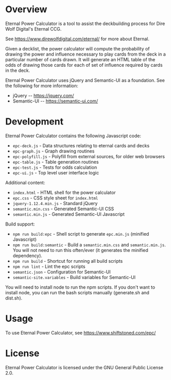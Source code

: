 # Overview

Eternal Power Calculator is a tool to assist the deckbuilding process
for Dire Wolf Digital's Eternal CCG.

See https://www.direwolfdigital.com/eternal/ for more about Eternal.

Given a decklist, the power calculator will compute the probability of
drawing the power and influence necessary to play cards from the deck
in a particular number of cards drawn.  It will generate an HTML table
of the odds of drawing those cards for each of set of influence
required by cards in the deck.

Eternal Power Calculator uses jQuery and Semantic-UI as a foundation.
See the following for more information:

* jQuery -- https://jquery.com/
* Semantic-UI -- https://semantic-ui.com/

# Development

Eternal Power Calculator contains the following Javascript code:

* `epc-deck.js` - Data structures relating to eternal cards and decks
* `epc-graph.js` - Graph drawing routines
* `epc-polyfill.js` - Polyfill from external sources, for older web browsers
* `epc-table.js` - Table generation routines
* `epc-test.js` - Tests for odds calculation
* `epc-ui.js` - Top level user interface logic

Additional content:

* `index.html` - HTML shell for the power calculator
* `epc.css` - CSS style sheet for `index.html`
* `jquery-1.12.4.min.js` - Standard jQuery
* `semantic.min.css` - Generated Semantic-UI CSS
* `semantic.min.js` - Generated Semantic-UI Javascript

Build support:

* `npm run build:epc` - Shell script to generate `epc.min.js` (minified Javascript)
* `npm run build:semantic` - Build a `semantic.min.css` and `semantic.min.js`. 
   You will not need to run this often/ever (it generates the minified dependency).
* `npm run build` - Shortcut for running all build scripts
* `npm run lint` - Lint the epc scripts
* `semantic.json` - Configuration for Semantic-UI 
* `semantic-site.variables` - Build variables for Semantic-UI

You will need to install node to run the npm scripts. If you don't want
to install node, you can run the bash scripts manually (generate.sh and dist.sh).

# Usage

To use Eternal Power Calculator, see https://www.shiftstoned.com/epc/

# License

Eternal Power Calculator is licensed under the GNU General Public License 2.0.
